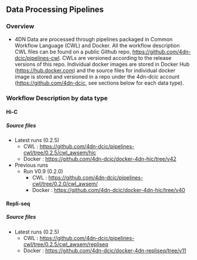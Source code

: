 ## Data Processing Pipelines

### Overview
* 4DN Data are processed through pipelines packaged in Common Workflow Language (CWL) and Docker. All the workflow description CWL files can be found on a public Github repo, https://github.com/4dn-dcic/pipelines-cwl. CWLs are versioned according to the release versions of this repo. Individual docker images are stored in Docker Hub (https://hub.docker.com) and the source files for individual docker image is stored and versioned in a repo under the 4dn-dcic account (https://github.com/4dn-dcic, see sections below for each data type). 

### Workflow Description by data type
#### Hi-C
##### Source files
* Latest runs (0.2.5)
  * CWL : https://github.com/4dn-dcic/pipelines-cwl/tree/0.2.5/cwl_awsem/hic
  * Docker : https://github.com/4dn-dcic/docker-4dn-hic/tree/v42
* Previous runs
  * Run V0.9 (0.2.0)
    * CWL : https://github.com/4dn-dcic/pipelines-cwl/tree/0.2.0/cwl_awsem/
    * Docker : https://github.com/4dn-dcic/docker-4dn-hic/tree/v40

#### Repli-seq
##### Source files
* Latest runs (0.2.5)
  * CWL : https://github.com/4dn-dcic/pipelines-cwl/tree/0.2.5/cwl_awsem/repliseq
  * Docker : https://github.com/4dn-dcic/docker-4dn-repliseq/tree/v11


